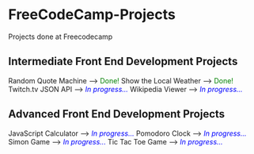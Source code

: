 # FreeCodeCamp-Projects
Projects done at Freecodecamp


## Intermediate Front End Development Projects
Random Quote Machine --> <span style="color:green">Done!</span>
Show the Local Weather --> <span style="color:green">Done!</span>
Twitch.tv JSON API -->  <span style="color:blue">*In progress...*</span>
Wikipedia Viewer --> <span style="color:blue">*In progress...*</span>

## Advanced Front End Development Projects
JavaScript Calculator --> <span style="color:blue">*In progress...*</span>
Pomodoro Clock --> <span style="color:blue">*In progress...*</span>
Simon Game -->  <span style="color:blue">*In progress...*</span>
Tic Tac Toe Game --> <span style="color:blue">*In progress...*</span>